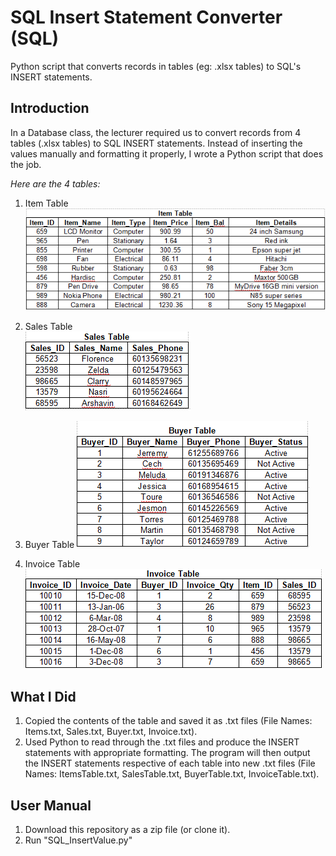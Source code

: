 # SQL Insert Statement Converter (SQL)
Python script that converts records in tables (eg: .xlsx tables) to SQL's INSERT statements.

## Introduction
In a Database class, the lecturer required us to convert records from 4 tables (.xlsx tables) to SQL INSERT statements. Instead of inserting the values manually and formatting it properly, I wrote a Python script that does the job.

_Here are the 4 tables:_
1. Item Table
![Item Table](/Table_Images/ItemsTable.png)

2. Sales Table<br />
![Sales Table](/Table_Images/SalesTable.png)
3. Buyer Table
![Buyer Table](./Table_Images/BuyerTable.png)
4. Invoice Table
![Invoice Table](./Table_Images/InvoiceTable.png)

## What I Did
1) Copied the contents of the table and saved it as .txt files (File Names: Items.txt, Sales.txt, Buyer.txt, Invoice.txt). <br />
2) Used Python to read through the .txt files and produce the INSERT statements with appropriate formatting. The program will then output the INSERT statements respective of each table into new .txt files (File Names: ItemsTable.txt, SalesTable.txt, BuyerTable.txt, InvoiceTable.txt).

## User Manual
1) Download this repository as a zip file (or clone it). <br />
2) Run "SQL_InsertValue.py"
